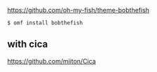 
https://github.com/oh-my-fish/theme-bobthefish

```console
$ omf install bobthefish
```

with cica
--

https://github.com/miiton/Cica
